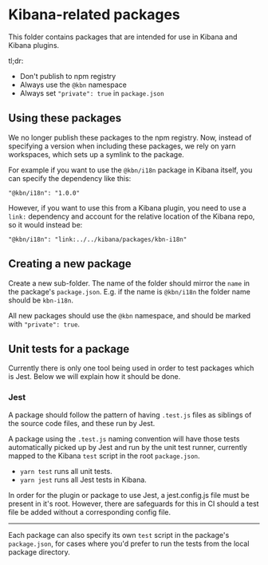 # Kibana-related packages

This folder contains packages that are intended for use in Kibana and Kibana
plugins.

tl;dr:

- Don't publish to npm registry
- Always use the `@kbn` namespace
- Always set `"private": true` in `package.json`

## Using these packages

We no longer publish these packages to the npm registry. Now, instead of
specifying a version when including these packages, we rely on yarn workspaces,
which sets up a symlink to the package.

For example if you want to use the `@kbn/i18n` package in Kibana itself, you
can specify the dependency like this:

```
"@kbn/i18n": "1.0.0"
```

However, if you want to use this from a Kibana plugin, you need to use a `link:`
dependency and account for the relative location of the Kibana repo, so it would
instead be:

```
"@kbn/i18n": "link:../../kibana/packages/kbn-i18n"
```

## Creating a new package

Create a new sub-folder. The name of the folder should mirror the `name` in the
package's `package.json`. E.g. if the name is `@kbn/i18n` the folder name
should be `kbn-i18n`.

All new packages should use the `@kbn` namespace, and should be marked with
`"private": true`.

## Unit tests for a package

Currently there is only one tool being used in order to test packages which is Jest. Below we will explain how it should be done.

### Jest
A package should follow the pattern of having `.test.js` files as siblings of the source code files, and these run by Jest.

A package using the `.test.js` naming convention will have those tests automatically picked up by Jest and run by the unit test runner, currently mapped to the Kibana `test` script in the root `package.json`.

* `yarn test` runs all unit tests.
* `yarn jest` runs all Jest tests in Kibana.

In order for the plugin or package to use Jest, a jest.config.js file must be present in it's root. However, there are safeguards for this in CI should a test file be added without a corresponding config file.

----
Each package can also specify its own `test` script in the package's `package.json`, for cases where you'd prefer to run the tests from the local package directory.
